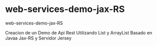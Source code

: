 # web-services-demo-jax-RS
web-services-demo-jax-RS

Creacion de un Demo de Api Rest Utilizando List y ArrayList
Basado en Javaa Jax-RS y Servidor Jersey
